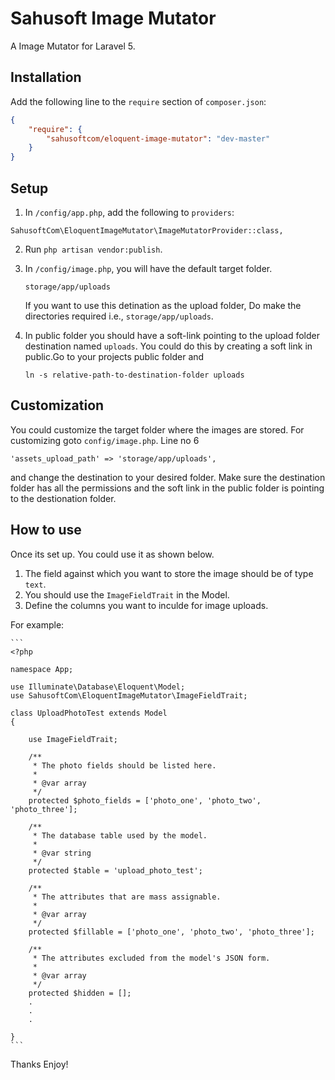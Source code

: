 Sahusoft Image Mutator
=========

A Image Mutator for Laravel 5. 

## Installation

Add the following line to the `require` section of `composer.json`:

```json
{
    "require": {
        "sahusoftcom/eloquent-image-mutator": "dev-master"
    }
}
```

## Setup

1. In `/config/app.php`, add the following to `providers`:
  
  ```
  SahusoftCom\EloquentImageMutator\ImageMutatorProvider::class,
  ```
  
2. Run `php artisan vendor:publish`.

3. In `/config/image.php`, you will have the default target folder.
	
	```
	storage/app/uploads
	```
	
	If you want to use this detination as the upload folder, Do make the directories required i.e., `storage/app/uploads`.

4. In public folder you should have a soft-link pointing to the upload folder destination named `uploads`. You could do this by creating a soft link in public.Go to your projects public folder and

	```
	ln -s relative-path-to-destination-folder uploads
	```
	
## Customization

You could customize the target folder where the images are stored. For customizing goto `config/image.php`. Line no 6
```
'assets_upload_path' => 'storage/app/uploads',
```
and change the destination to your desired folder. Make sure the destination folder has all the permissions and the soft link in the public folder is pointing to the destionation folder.

## How to use

Once its set up. You could use it as shown below.

1. The field against which you want to store the image should be of type `text`.
2. You should use the `ImageFieldTrait` in the Model.
2. Define the columns you want to inculde for image uploads.

For example: 

	```
	<?php

	namespace App;

	use Illuminate\Database\Eloquent\Model;
	use SahusoftCom\EloquentImageMutator\ImageFieldTrait;

	class UploadPhotoTest extends Model
	{

	   	use ImageFieldTrait;

	   	/**
	   	 * The photo fields should be listed here.
	   	 *
	   	 * @var array
	   	 */
	   	protected $photo_fields = ['photo_one', 'photo_two', 'photo_three'];
	    
	    /**
	     * The database table used by the model.
	     *
	     * @var string
	     */
	    protected $table = 'upload_photo_test';

	    /**
	     * The attributes that are mass assignable.
	     *
	     * @var array
	     */
	    protected $fillable = ['photo_one', 'photo_two', 'photo_three'];

	    /**
	     * The attributes excluded from the model's JSON form.
	     *
	     * @var array
	     */
	    protected $hidden = [];
	    .
	    .
	    .
	    
	}
	```

Thanks Enjoy!
